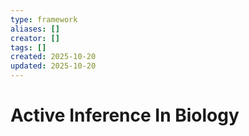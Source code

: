 ```yaml
---
type: framework
aliases: []
creator: []
tags: []
created: 2025-10-20
updated: 2025-10-20
---
```


# Active Inference In Biology


